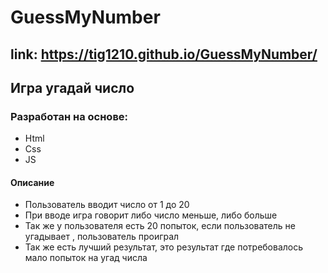 # GuessMyNumber
## link:   https://tig1210.github.io/GuessMyNumber/
## Игра угадай число
### Разработан на основе:
- Html
- Css
- JS
#### Описание
- Пользователь вводит число от 1 до 20
- При вводе игра говорит либо число меньше, либо больше
- Так же у пользователя есть 20 попыток, если пользователь не угадывает , пользователь проиграл
- Так же есть лучший результат, это результат где потребовалось мало попыток на угад числа
